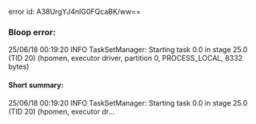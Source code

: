 error id: A38UrgYJ4nIG0FQcaBK/ww==
### Bloop error:

25/06/18 00:19:20 INFO TaskSetManager: Starting task 0.0 in stage 25.0 (TID 20) (hpomen, executor driver, partition 0, PROCESS_LOCAL, 8332 bytes)
#### Short summary: 

25/06/18 00:19:20 INFO TaskSetManager: Starting task 0.0 in stage 25.0 (TID 20) (hpomen, executor dr...